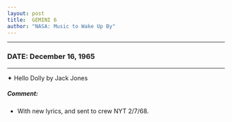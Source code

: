 ```yaml
---
layout: post
title:  GEMINI 6
author: "NASA: Music to Wake Up By"
---
```


----
### DATE: December 16, 1965
----
✦ Hello Dolly by Jack Jones

##### Comment:
* With new lyrics, and sent to crew NYT 2/7/68.
